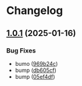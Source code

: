 # Changelog

## [1.0.1](https://github.com/amanibhavam/dotfiles/compare/1.0.0...v1.0.1) (2025-01-16)


### Bug Fixes

* bumo ([969b24c](https://github.com/amanibhavam/dotfiles/commit/969b24cf556e49322e16c38bd0fda3861c2b81ea))
* bump ([db605cf](https://github.com/amanibhavam/dotfiles/commit/db605cfb172cb0c5c1011f7fd89d151d3c6a400e))
* bump ([05ef4df](https://github.com/amanibhavam/dotfiles/commit/05ef4df4b385e1add7702cef1f74a63feaabac1d))

